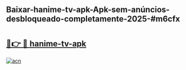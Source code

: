 ## Baixar-hanime-tv-apk-Apk-sem-anúncios-desbloqueado-completamente-2025-#m6cfx

# <h2><a href="https://ainizakaria.my?title=hanime-tv-apk&ref=20M">🔗👉 🔴 hanime-tv-apk</a></h2>

[![acn](https://github.com/user-attachments/assets/0f9c940e-d8b0-45ae-aac7-cd30a18b3e1c)](https://ainizakaria.my?title=hanime-tv-apk&ref=20M)

